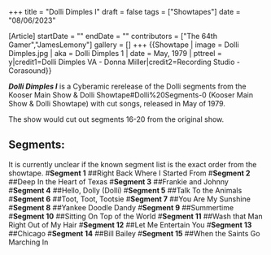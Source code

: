 +++
title = "Dolli Dimples I"
draft = false
tags = ["Showtapes"]
date = "08/06/2023"

[Article]
startDate = ""
endDate = ""
contributors = ["The 64th Gamer","JamesLemony"]
gallery = []
+++
{{Showtape | image = Dolli Dimples.jpg
| aka = Dolli Dimples 1
| date = May, 1979
| pttreel = y|credit1=Dolli Dimples VA - Donna Miller|credit2=Recording Studio - Corasound}}

<b><i>Dolli Dimples I</b></i> is a Cyberamic rerelease of the Dolli segments from the Kooser Main Show & Dolli Showtape#Dolli%20Segments-0 (Kooser Main Show & Dolli Showtape) with cut songs, released in May of 1979.

The show would cut out segments 16-20 from the original show.

<h2>Segments:</h2>
It is currently unclear if the known segment list is the exact order from the showtape.
#<b>Segment 1</b>
##Right Back Where I Started From
#<b>Segment 2</b>
##Deep In the Heart of Texas
#<b>Segment 3</b>
##Frankie and Johnny
#<b>Segment 4</b>
##Hello, Dolly (Dolli)
#<b>Segment 5</b>
##Talk To the Animals
#<b>Segment 6</b>
##Toot, Toot, Tootsie
#<b>Segment 7</b>
##You Are My Sunshine
#<b>Segment 8</b>
##Yankee Doodle Dandy
#<b>Segment 9</b>
##Summertime
#<b>Segment 10</b>
##Sitting On Top of the World
#<b>Segment 11</b>
##Wash that Man Right Out of My Hair
#<b>Segment 12</b>
##Let Me Entertain You
#<b>Segment 13</b>
##Chicago
#<b>Segment 14</b>
##Bill Bailey
#<b>Segment 15</b>
##When the Saints Go Marching In